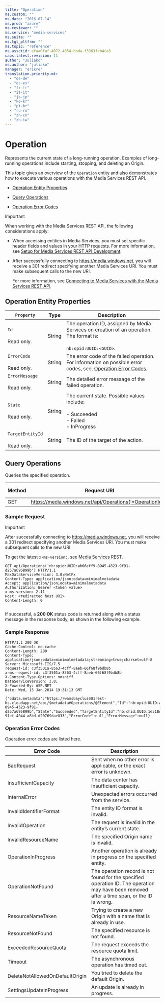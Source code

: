 ```yaml
---
title: "Operation"
ms.custom: ""
ms.date: "2016-07-14"
ms.prod: "azure"
ms.reviewer: ""
ms.service: "media-services"
ms.suite: ""
ms.tgt_pltfrm: ""
ms.topic: "reference"
ms.assetid: efaa0faf-4072-4054-bbda-f3963feb4ca8
caps.latest.revision: 11
author: "Juliako"
ms.author: "juliako"
manager: "erikre"
translation.priority.mt: 
  - "de-de"
  - "es-es"
  - "fr-fr"
  - "it-it"
  - "ja-jp"
  - "ko-kr"
  - "pt-br"
  - "ru-ru"
  - "zh-cn"
  - "zh-tw"
---
```

# Operation
Represents the current state of a long-running operation. Examples of long-running operations include starting, stopping, and deleting an Origin.  
  
 This topic gives an overview of the `Operation` entity and also demonstrates how to execute various operations with the Media Services REST API.  
  
-   [Operation Entity Properties](#operation_properties)  
  
-   [Query Operations](#query_operations)  
  
-   [Operation Error Codes](#error_codes)  
  
> [!IMPORTANT]
>  When working with the Media Services REST API, the following considerations apply:  
>   
>  -   When accessing entities in Media Services, you must set specific header fields and values in your HTTP requests. For more information, see [Setup for Media Services REST API Development](http://msdn.microsoft.com/en-us/42ae6204-93bc-4797-bf40-1c68512cfb73).  
> -   After successfully connecting to https://media.windows.net, you will receive a 301 redirect specifying another Media Services URI. You must make subsequent calls to the new URI.  
>   
>      For more information, see [Connecting to Media Services with the Media Services REST API](http://msdn.microsoft.com/en-us/426d52db-1ac1-4ede-85be-da8ff5a7973f).  
  
##  <a name="operation_properties"></a> Operation Entity Properties  
  
|`Property`|Type|Description|  
|----------------|----------|-----------------|  
|`Id`<br /><br /> Read only.|String|The operation ID, assigned by Media Services on creation of an operation. The format is:<br /><br /> `nb:opid:UUID:<GUID>`.|  
|`ErrorCode`<br /><br /> Read only.|String|The error code of the failed operation. For information on possible error codes, see, [Operation Error Codes](#error_codes).|  
|`ErrorMessage`<br /><br /> Read only.|String|The detailed error message of the failed operation.|  
|`State`<br /><br /> Read only.|String|The current state. Possible values include:<br /><br /> -   Succeeded<br />-   Failed<br />-   InProgress|  
|`TargetEntityId`<br /><br /> Read only.|String|The ID of the target of the action.|  
  
##  <a name="query_operations"></a> Query Operations  
 Queries the specified operation.  
  
|Method|Request URI|HTTP version|  
|------------|-----------------|------------------|  
|GET|https://media.windows.net/api/Operations(‘*OperationId*’)|HTTP/1.1|  
  
### Sample Request  
  
> [!IMPORTANT]
>  After successfully connecting to https://media.windows.net, you will receive a 301 redirect specifying another Media Services URI. You must make subsequent calls to the new URI.  
  
 To get the latest `x-ms-version:`, see [Media Services REST](../MediaServicesREST/azure-media-services-rest-api-reference.md).  
  
```  
GET api/Operations('nb:opid:UUID:ab66eff9-8945-4323-9f91-d257a695899b') HTTP/1.1  
MaxDataServiceVersion: 3.0;NetFx  
Content-Type: application/json;odata=minimalmetadata  
Accept: application/json;odata=minimalmetadata  
Authorization: Bearer <token value>  
x-ms-version: 2.11  
Host: <redirected host URI>  
Content-Length: 0  
  
```  
  
 If successful, a **200 OK** status code is returned along with a status message in the response body, as shown in the following example.  
  
### Sample Response  
  
```  
HTTP/1.1 200 OK  
Cache-Control: no-cache  
Content-Length: 280  
Content-Type: application/json;odata=minimalmetadata;streaming=true;charset=utf-8  
Server: Microsoft-IIS/7.5  
request-id: c3f3501a-8563-4cff-8aeb-66f68f9bdb8b  
x-ms-request-id: c3f3501a-8563-4cff-8aeb-66f68f9bdb8b  
X-Content-Type-Options: nosniff  
DataServiceVersion: 3.0;  
X-Powered-By: ASP.NET  
Date: Wed, 15 Jan 2014 19:31:13 GMT  
  
{"odata.metadata":"https://wamsbayclus001rest-hs.cloudapp.net/api/$metadata#Operations/@Element","Id":"nb:opid:UUID:ab66eff9-8945-4323-9f91-d257a695899b","State":"Succeeded","TargetEntityId":"nb:chid:UUID:1e518dbc-91ef-4044-a8bd-d20769dae833","ErrorCode":null,"ErrorMessage":null}  
```  
  
###  <a name="error_codes"></a> Operation Error Codes  
 Operation error codes are listed here.  
  
|Error Code|Description|  
|----------------|-----------------|  
|BadRequest|Sent when no other error is applicable, or the exact error is unknown.|  
|InsufficientCapacity|The data center has insufficient capacity.|  
|InternalError|Unexpected errors occurred from the service.|  
|InvalidIdentifierFormat|The entity ID format is invalid.|  
|InvalidOperation|The request is invalid in the entity’s current state.|  
|InvalidResourceName|The specified Origin name is invalid.|  
|OperationInProgress|Another operation is already in progress on the specified entity.|  
|OperationNotFound|The operation record is not found for the specified operation ID. The operation may have been removed after a time span, or the ID is wrong.|  
|ResourceNameTaken|Trying to create a new Origin with a name that is already in use.|  
|ResourceNotFound|The specified resource is not found.|  
|ExceededResourceQuota|The request exceeds the resource quota limit.|  
|Timeout|The asynchronous operation has timed out.|  
|DeleteNotAllowedOnDefaultOrigin|You tried to delete the default Origin.|  
|SettingsUpdateInProgress|An update is already in progress.|